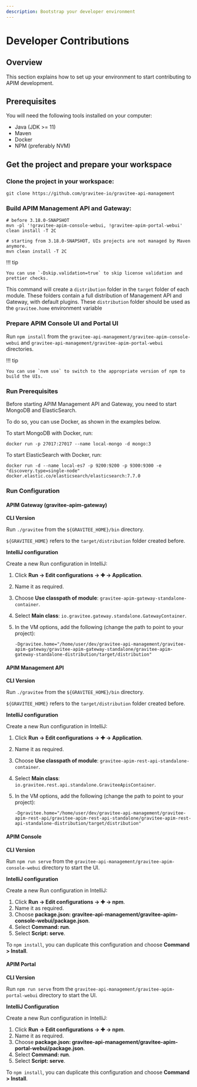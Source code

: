 ```yaml
---
description: Bootstrap your developer environment
---
```


# Developer Contributions

## Overview

This section explains how to set up your environment to start contributing to APIM development.

## Prerequisites

You will need the following tools installed on your computer:

* Java (JDK >= 11)
* Maven
* Docker
* NPM (preferably NVM)

## Get the project and prepare your workspace

### Clone the project in your workspace:

```
git clone https://github.com/gravitee-io/gravitee-api-management
```

### Build APIM Management API and Gateway:

```
# before 3.18.0-SNAPSHOT
mvn -pl '!gravitee-apim-console-webui, !gravitee-apim-portal-webui' clean install -T 2C

# starting from 3.18.0-SNAPSHOT, UIs projects are not managed by Maven anymore.
mvn clean install -T 2C
```

!!! tip

```
You can use `-Dskip.validation=true` to skip license validation and prettier checks.
```

This command will create a `distribution` folder in the `target` folder of each module. These folders contain a full distribution of Management API and Gateway, with default plugins. These `distribution` folder should be used as the `gravitee.home` environment variable

### Prepare APIM Console UI and Portal UI

Run `npm install` from the `gravitee-api-management/gravitee-apim-console-webui` and `gravitee-api-management/gravitee-apim-portal-webui` directories.

!!! tip

```
You can use `nvm use` to switch to the appropriate version of npm to build the UIs.
```

### Run Prerequisites

Before starting APIM Management API and Gateway, you need to start MongoDB and ElasticSearch.

To do so, you can use Docker, as shown in the examples below.

To start MongoDB with Docker, run:

```
docker run -p 27017:27017 --name local-mongo -d mongo:3
```

To start ElasticSearch with Docker, run:

```
docker run -d --name local-es7 -p 9200:9200 -p 9300:9300 -e "discovery.type=single-node" docker.elastic.co/elasticsearch/elasticsearch:7.7.0
```

### Run Configuration

#### APIM Gateway (gravitee-apim-gateway)

**CLI Version**

Run `./gravitee` from the `${GRAVITEE_HOME}/bin` directory.

`${GRAVITEE_HOME}` refers to the `target/distribution` folder created before.

**IntelliJ configuration**

Create a new Run configuration in IntelliJ:

1. Click **Run → Edit configurations → ✚ → Application**.
2. Name it as required.
3. Choose **Use classpath of module**: `gravitee-apim-gateway-standalone-container`.
4. Select **Main class**: `io.gravitee.gateway.standalone.GatewayContainer`.
5.  In the VM options, add the following (change the path to point to your project):

    ```
    -Dgravitee.home="/home/user/dev/gravitee-api-management/gravitee-apim-gateway/gravitee-apim-gateway-standalone/gravitee-apim-gateway-standalone-distribution/target/distribution"
    ```

#### APIM Management API

**CLI Version**

Run `./gravitee` from the `${GRAVITEE_HOME}/bin` directory.

`${GRAVITEE_HOME}` refers to the `target/distribution` folder created before.

**IntelliJ configuration**

Create a new Run configuration in IntelliJ:

1. Click **Run → Edit configurations → ✚ → Application**.
2. Name it as required.
3. Choose **Use classpath of module**: `gravitee-apim-rest-api-standalone-container`.
4. Select **Main class**: `io.gravitee.rest.api.standalone.GraviteeApisContainer`.
5.  In the VM options, add the following (change the path to point to your project):

    ```
    -Dgravitee.home="/home/user/dev/gravitee-api-management/gravitee-apim-rest-api/gravitee-apim-rest-api-standalone/gravitee-apim-rest-api-standalone-distribution/target/distribution"
    ```

#### APIM Console

**CLI Version**

Run `npm run serve` from the `gravitee-api-management/gravitee-apim-console-webui` directory to start the UI.

**IntelliJ configuration**

Create a new Run configuration in IntelliJ:

1. Click **Run → Edit configurations → ✚ → npm**.
2. Name it as required.
3. Choose **package.json: gravitee-api-management/gravitee-apim-console-webui/package.json**.
4. Select **Command: run**.
5. Select **Script: serve**.

To `npm install`, you can duplicate this configuration and choose **Command > Install**.

#### APIM Portal

**CLI Version**

Run `npm run serve` from the `gravitee-api-management/gravitee-apim-portal-webui` directory to start the UI.

**IntelliJ Configuration**

Create a new Run configuration in IntelliJ:

1. Click **Run → Edit configurations → ✚ → npm**.
2. Name it as required.
3. Choose **package.json: gravitee-api-management/gravitee-apim-portal-webui/package.json**.
4. Select **Command: run**.
5. Select **Script: serve**.

To `npm install`, you can duplicate this configuration and choose **Command > Install**.
